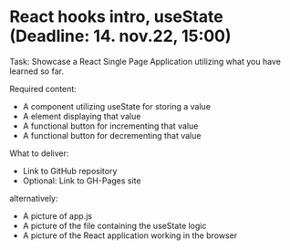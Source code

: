 # React hooks intro, useState (Deadline: 14. nov.22, 15:00)

Task:
Showcase a React Single Page Application utilizing what you have learned so far.

Required content:

- A component utilizing useState for storing a value
- A element displaying that value
- A functional button for incrementing that value
- A functional button for decrementing that value

What to deliver:

- Link to GitHub repository
- Optional: Link to GH-Pages site

alternatively:

- A picture of app.js
- A picture of the file containing the useState logic
- A picture of the React application working in the browser
